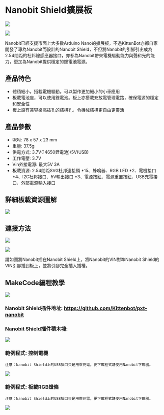 # Nanobit Shield擴展板

![](./images/5.png)

![](./images/6.png)

Nanobit已經支援市面上大多數Arduino Nano的擴展板，不過KittenBot亦都自家開發了專為Nanobit而設計的Nanobit Shield，不但將Nanobit的引腳引出成為2.54間距的杜邦線感應器接口，亦都為Nanobit帶來電機驅動能力與聲和光的能力，更加為Nanobit提供穩定的鋰電池電源。

## 產品特色

- 體積細小，搭載電機驅動，可以製作更加細小的小車應用
- 板載電池座，可以使用鋰電池。板上亦搭載充放電管理電路，確保電源的穩定和安全性
- 板上設有兼容樂高插孔的結構孔，令機械結構更自由更靈活

## 產品參數

- 呎吋: 78  x 57 x 23 mm
- 重量: 37.5g
- 供電方式: 3.7V(14650鋰電池)/5V(USB)
- 工作電壓: 3.7V
- Vin外接電源: 最大5V 3A
- 板載資源: 2.54間距SVG杜邦連接頭 *15、蜂鳴器、RGB LED *2、電機接口 *4、I2C杜邦接口、5V輸出接口 *3、電源按鈕、電源重置按鈕、USB充電接口、外部電源輸入接口

## 詳細板載資源圖解

![](./images/7.png)

## 連接方法

![](./images/11.png)

![](./images/12.jpg)

請如圖將Nanobit插在Nanobit Shield上，將Nanobit的VIN對準Nanobit Shield的VIN引腳插到板上，並將引腳完全插入插槽。

## MakeCode編程教學

![](../functional_module/PWmodules/images/mcbanner.png)

### Nanobit Shield插件地址: https://github.com/Kittenbot/pxt-nanobit

### Nanobit Shield插件積木塊:

![](./images/8.png)

### 範例程式: 控制電機

    注意：Nanobit Shield上的USB插口只是用來充電，要下載程式請使用Nanobit下載器。

![](./images/9.png)

### 範例程式: 板載RGB燈條

    注意：Nanobit Shield上的USB插口只是用來充電，要下載程式請使用Nanobit下載器。

![](./images/10.png)